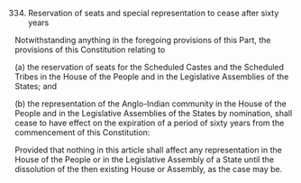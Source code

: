 334. Reservation of seats and special representation to cease after sixty years

Notwithstanding anything in the foregoing provisions of this Part, the provisions of this Constitution relating to

(a) the reservation of seats for the Scheduled Castes and the Scheduled Tribes in the House of the People and in the Legislative Assemblies of the States; and

(b) the representation of the Anglo-Indian community in the House of the People and in the Legislative Assemblies of the States by nomination, shall cease to have effect on the expiration of a period of sixty years from the commencement of this Constitution:

Provided that nothing in this article shall affect any representation in the House of the People or in the Legislative Assembly of a State until the dissolution of the then existing House or Assembly, as the case may be.

